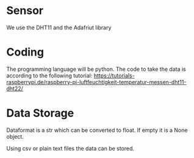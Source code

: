# Sensor
We use the DHT11 and the Adafriut library

# Coding
The programming language will be python.
The code to take the data is according to the following tutorial:
https://tutorials-raspberrypi.de/raspberry-pi-luftfeuchtigkeit-temperatur-messen-dht11-dht22/

# Data Storage

Dataformat is a str which can be converted to float. If empty it is a None object.

Using csv or plain text files the data can be stored.

